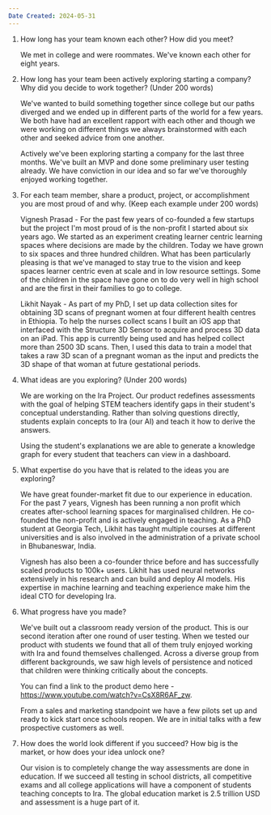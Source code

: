 ```yaml
---
Date Created: 2024-05-31
---
```

1. How long has your team known each other? How did you meet?

	We met in college and were roommates. We've known each other for eight years.

2. How long has your team been actively exploring starting a company? Why did you decide to work together? (Under 200 words)

	 We've wanted to build something together since college but our paths diverged and we ended up in different parts of the world for a few years. We both have had an excellent rapport with each other and though we were working on different things we always brainstormed with each other and seeked advice from one another. 

	Actively we've been exploring starting a company for the last three months. We've built an MVP and done some preliminary user testing already. We have conviction in our idea and so far we've thoroughly enjoyed working together. 

3. For each team member, share a product, project, or accomplishment you are most proud of and why. (Keep each example under 200 words)

	 Vignesh Prasad - For the past few years of co-founded a few startups but the project I'm most proud of is the non-profit I started about six years ago. We started as an experiment creating learner centric learning spaces where decisions are made by the children. Today we have grown to six spaces and three hundred children. What has been particularly pleasing is that we've managed to stay true to the vision and keep spaces learner centric even at scale and in low resource settings. Some of the children in the space have gone on to do very well in high school and are the first in their families to go to college. 

	Likhit Nayak - As part of my PhD, I set up data collection sites for obtaining 3D scans of pregnant women at four different health centres in Ethiopia. To help the nurses collect scans I built an iOS app that interfaced with the Structure 3D Sensor to acquire and process 3D data on an iPad. This app is currently being used and has helped collect more than 2500 3D scans. Then, I used this data to train a model that takes a raw 3D scan of a pregnant woman as the input and predicts the 3D shape of that woman at future gestational periods. 

4. What ideas are you exploring? (Under 200 words)

	 We are working on the Ira Project. Our product redefines assessments with the goal of helping STEM teachers identify gaps in their student's conceptual understanding. Rather than solving questions directly, students explain concepts to Ira (our AI) and teach it how to derive the answers. 

	Using the student's explanations we are able to generate a knowledge graph for every student that teachers can view in a dashboard. 
	

6. What expertise do you have that is related to the ideas you are exploring?

	 We have great founder-market fit due to our experience in education. For the past 7 years, Vignesh has been running a non profit which creates after-school learning spaces for marginalised children. He co-founded the non-profit and is actively engaged in teaching. As a PhD student at Georgia Tech, Likhit has taught multiple courses at different universities and is also involved in the administration of a private school in Bhubaneswar, India. 

	Vignesh has also been a co-founder thrice before and has successfully scaled products to 100k+ users. Likhit has used neural networks extensively in his research and can build and deploy AI models. His expertise in machine learning and teaching experience make him the ideal CTO for developing Ira. 

7. What progress have you made?

	 We've built out a classroom ready version of the product. This is our second iteration after one round of user testing. When we tested our product with students we found that all of them truly enjoyed working with Ira and found themselves challenged. Across a diverse group from different backgrounds, we saw high levels of persistence and noticed that children were thinking critically about the concepts.
	 
	 You can find a link to the product demo here - https://www.youtube.com/watch?v=CsX8R6AF_zw.
	 
	 From a sales and marketing standpoint we have a few pilots set up and ready to kick start once schools reopen. We are in initial talks with a few prospective customers as well. 

8. How does the world look different if you succeed? How big is the market, or how does your idea unlock one?

	Our vision is to completely change the way assessments are done in education. If we succeed all testing in school districts, all competitive exams and all college applications will have a component of students teaching concepts to Ira. The global education market is 2.5 trillion USD and assessment is a huge part of it. 